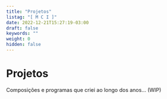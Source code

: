 ```yaml
---
title: "Projetos"
listag: "[ M C I ]"
date: 2022-12-21T15:27:19-03:00
draft: false
keywords: ""
weight: 0
hidden: false
---
```

# Projetos

Composições e programas que criei ao longo dos anos... (WIP)
